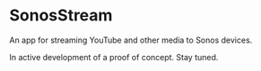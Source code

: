 # SonosStream
An app for streaming YouTube and other media to Sonos devices.

In active development of a proof of concept. Stay tuned.
